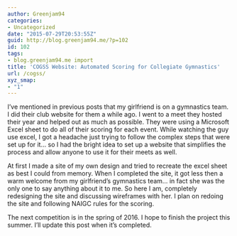 ```yaml
---
author: Greenjam94
categories:
- Uncategorized
date: "2015-07-29T20:53:55Z"
guid: http://blog.greenjam94.me/?p=102
id: 102
tags:
- blog.greenjam94.me import
title: 'COGSS Website: Automated Scoring for Collegiate Gymnastics'
url: /cogss/
xyz_smap:
- "1"
---
```


I’ve mentioned in previous posts that my girlfriend is on a gymnastics team. I did their club website for them a while ago. I went to a meet they hosted their year and helped out as much as possible. They were using a Microsoft Excel sheet to do all of their scoring for each event. While watching the guy use excel, I got a headache just trying to follow the complex steps that were set up for it… so I had the bright idea to set up a website that simplifies the process and allow anyone to use it for their meets as well.

At first I made a site of my own design and tried to recreate the excel sheet as best I could from memory. When I completed the site, it got less then a warm welcome from my girlfriend’s gymnastics team… in fact she was the only one to say anything about it to me. So here I am, completely redesigning the site and discussing wireframes with her. I plan on redoing the site and following NAIGC rules for the scoring.

The next competition is in the spring of 2016. I hope to finish the project this summer. I’ll update this post when it’s completed.